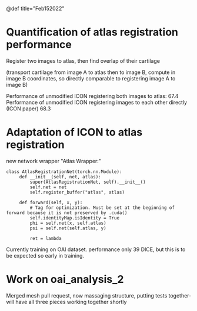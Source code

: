 @def title="Feb152022"

# Quantification of atlas registration performance

Register two images to atlas, then find overlap of their cartilage

(transport cartilage from image A to atlas then to image B, compute in image B coordinates, so directly comparable to registering image A to image B)

Performance of unmodified ICON registering both images to atlas: 67.4
Performance of unmodified ICON registering images to each other directly (ICON paper) 68.3

# Adaptation of ICON to atlas registration

new network wrapper "Atlas Wrapper:"


```
class AtlasRegistrationNet(torch.nn.Module):
     def __init__(self, net, atlas):
         super(AtlasRegistrationNet, self).__init__()
         self.net = net
         self.register_buffer("atlas", atlas)
         
     def forward(self, x, y):
         # Tag for optimization. Must be set at the beginning of forward because it is not preserved by .cuda()
         self.identityMap.isIdentity = True 
         phi = self.net(x, self.atlas)
         psi = self.net(self.atlas, y)
         
         ret = lambda 
```

Currently training on OAI dataset. performance only 39 DICE, but this is to be expected so early in training.

# Work on oai_analysis_2

Merged mesh pull request, now massaging structure, putting tests together- will have all three pieces working together shortly
